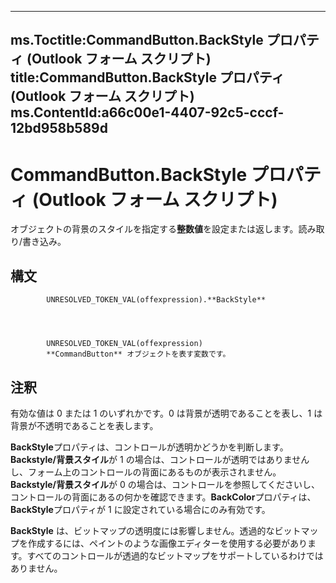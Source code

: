 

---
ms.Toctitle:CommandButton.BackStyle プロパティ (Outlook フォーム スクリプト)
title:CommandButton.BackStyle プロパティ (Outlook フォーム スクリプト)
ms.ContentId:a66c00e1-4407-92c5-cccf-12bd958b589d
---
# CommandButton.BackStyle プロパティ (Outlook フォーム スクリプト)




オブジェクトの背景のスタイルを指定する**整数値**を設定または返します。読み取り/書き込み。

## 構文

            UNRESOLVED_TOKEN_VAL(offexpression).**BackStyle**




            UNRESOLVED_TOKEN_VAL(offexpression)
            **CommandButton** オブジェクトを表す変数です。



## 注釈
有効な値は 0 または 1 のいずれかです。0 は背景が透明であることを表し、1 は背景が不透明であることを表します。



**BackStyle**プロパティは、コントロールが透明かどうかを判断します。**Backstyle/背景スタイル**が 1 の場合は、コントロールが透明ではありませんし、フォーム上のコントロールの背面にあるものが表示されません。**Backstyle/背景スタイル**が 0 の場合は、コントロールを参照してくださいし、コントロールの背面にあるの何かを確認できます。**BackColor**プロパティは、 **BackStyle**プロパティが 1 に設定されている場合にのみ有効です。



**BackStyle** は、ビットマップの透明度には影響しません。透過的なビットマップを作成するには、ペイントのような画像エディターを使用する必要があります。すべてのコントロールが透過的なビットマップをサポートしているわけではありません。





